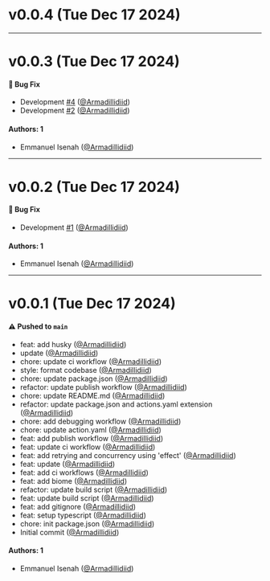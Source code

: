 # v0.0.4 (Tue Dec 17 2024)



---

# v0.0.3 (Tue Dec 17 2024)

#### 🐛 Bug Fix

- Development [#4](https://github.com/Armadillidiid/ssm-get-parameters-action/pull/4) ([@Armadillidiid](https://github.com/Armadillidiid))
- Development [#2](https://github.com/Armadillidiid/ssm-get-parameters-action/pull/2) ([@Armadillidiid](https://github.com/Armadillidiid))

#### Authors: 1

- Emmanuel Isenah ([@Armadillidiid](https://github.com/Armadillidiid))

---

# v0.0.2 (Tue Dec 17 2024)

#### 🐛 Bug Fix

- Development [#1](https://github.com/Armadillidiid/ssm-get-parameters-action/pull/1) ([@Armadillidiid](https://github.com/Armadillidiid))

#### Authors: 1

- Emmanuel Isenah ([@Armadillidiid](https://github.com/Armadillidiid))

---

# v0.0.1 (Tue Dec 17 2024)

#### ⚠️ Pushed to `main`

- feat: add husky ([@Armadillidiid](https://github.com/Armadillidiid))
- update ([@Armadillidiid](https://github.com/Armadillidiid))
- chore: update ci workflow ([@Armadillidiid](https://github.com/Armadillidiid))
- style: format codebase ([@Armadillidiid](https://github.com/Armadillidiid))
- chore: update package.json ([@Armadillidiid](https://github.com/Armadillidiid))
- refactor: update publish workflow ([@Armadillidiid](https://github.com/Armadillidiid))
- chore: update README.md ([@Armadillidiid](https://github.com/Armadillidiid))
- refactor: update package.json and actions.yaml extension ([@Armadillidiid](https://github.com/Armadillidiid))
- chore: add debugging workflow ([@Armadillidiid](https://github.com/Armadillidiid))
- chore: update action.yaml ([@Armadillidiid](https://github.com/Armadillidiid))
- feat: add publish workflow ([@Armadillidiid](https://github.com/Armadillidiid))
- feat: update ci workflow ([@Armadillidiid](https://github.com/Armadillidiid))
- feat: add retrying and concurrency using 'effect' ([@Armadillidiid](https://github.com/Armadillidiid))
- feat: update ([@Armadillidiid](https://github.com/Armadillidiid))
- feat: add ci workflows ([@Armadillidiid](https://github.com/Armadillidiid))
- feat: add biome ([@Armadillidiid](https://github.com/Armadillidiid))
- refactor: update build script ([@Armadillidiid](https://github.com/Armadillidiid))
- feat: update build script ([@Armadillidiid](https://github.com/Armadillidiid))
- feat: add gitignore ([@Armadillidiid](https://github.com/Armadillidiid))
- feat: setup typescript ([@Armadillidiid](https://github.com/Armadillidiid))
- chore: init package.json ([@Armadillidiid](https://github.com/Armadillidiid))
- Initial commit ([@Armadillidiid](https://github.com/Armadillidiid))

#### Authors: 1

- Emmanuel Isenah ([@Armadillidiid](https://github.com/Armadillidiid))
